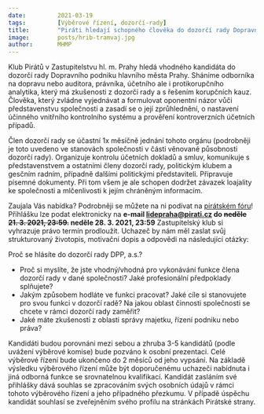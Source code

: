 ```yaml
---
date:         2021-03-19
tags:         [Výběrové řízení, dozorčí-rady]
title:        "Piráti hledají schopného člověka do dozorčí rady Dopravního podniku hl. m. Prahy"
image: 	      posts/hrib-tramvaj.jpg
author:       MHMP
---
```


Klub Pirátů v Zastupitelstvu hl. m. Prahy hledá vhodného kandidáta do dozorčí rady Dopravního podniku hlavního města Prahy. Sháníme odborníka na dopravu nebo auditora, právníka, účetního ale i protikorupčního analytika, který má zkušenosti z dozorčí rady a s řešením korupčních kauz. Člověka, který zvládne vyjednávat a formulovat oponentní názor vůči představenstvu společnosti a zasadí se o její zprůhlednění, o nastavení účinného vnitřního kontrolního systému a prověření kontroverzních účetních případů. 

Člen dozorčí rady se účastní 1x měsíčně jednání tohoto orgánu (podrobněji je toto uvedeno ve stanovách společnosti v části věnované působnosti dozorčí rady). Organizuje kontrolu účetních dokladů a smluv, komunikuje s představenstvem a ostatními členy dozorčí rady, politickým klubem a gesčním radním, případně dalšími politickými představiteli. Připravuje písemné dokumenty. Při tom všem je ale schopen dodržet závazek loajality ke společnosti a mlčenlivosti k jejím chráněným informacím. 

Zaujala Vás nabídka? Podrobněji se můžete na ni podívat na [pirátském fóru](https://forum.pirati.cz/viewtopic.php?f=572&t=56434&p=749221)! Přihlášku lze podat elektronicky na **e-mail lidepraha@pirati.cz do <s>neděle 21. 3. 2021, 23:59.</s> neděle 28. 3. 2021, 23:59** Zastupitelský klub si vyhrazuje právo termín prodloužit. Uchazeč by nám měl zaslat svůj strukturovaný životopis, motivační dopis a odpovědi na následující otázky:

Proč se hlásíte do dozorčí rady DPP, a.s.?

* Proč si myslíte, že jste vhodný/vhodná pro vykonávání funkce člena dozorčí rady v dané společnosti? Jaké profesionální předpoklady splňujete?
* Jakým způsobem hodláte ve funkci pracovat? Jaké cíle si stanovujete pro svou funkci v dozorčí radě? Na jakou oblast činnosti společnosti se chcete v rámci dozorčí rady zaměřit?
* Jaké máte zkušenosti z oblasti správy majetku, řízení podniku nebo práva?

Kandidáti budou porovnáni mezi sebou a zhruba 3-5 kandidátů (podle uvážení výběrové komise) bude pozváno k osobní prezentaci. Celé výběrové řízení bude ukončeno do 2 měsíců od jeho vypsání. Na základě výsledku výběrového řízení může být doporučenému uchazeči nabídnuta i jiná odborná funkce se srovnatelnou kvalifikací. Kandidát zasláním své přihlášky dává souhlas se zpracováním svých osobních údajů v rámci tohoto výběrového řízení a jeho případného přezkumu. V případě úspěchu kandidát souhlasí se zveřejněním svého profilu na stránkách Pirátské strany.
